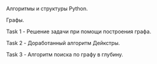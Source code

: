 Алгоритмы и структуры Python.

Графы.

Task 1 - Решение задачи при помощи построения графа.

Task 2 - Доработанный алгоритм Дейкстры.

Task 3 - Алгоритм поиска по графу в глубину.
